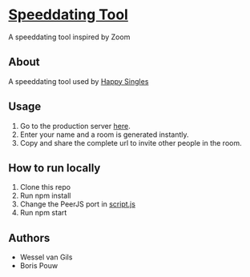 # [Speeddating Tool](https://happy-chat-avans.herokuapp.com/)

A speeddating tool inspired by Zoom

## About

A speeddating tool used by [Happy Singles](https://github.com/Perunaz/HappySingles)

## Usage

1. Go to the production server [here](https://happy-chat-avans.herokuapp.com/).
2. Enter your name and a room is generated instantly.
3. Copy and share the complete url to invite other people in the room.

## How to run locally

1. Clone this repo
2. Run npm install
3. Change the PeerJS port in [script.js](public/script.js)
4. Run npm start

## Authors

- Wessel van Gils
- Boris Pouw